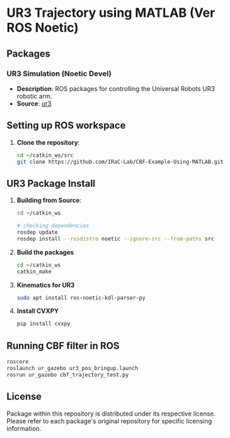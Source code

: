 # UR3 Trajectory using MATLAB (Ver ROS Noetic)

## Packages

### UR3 Simulation (Noetic Devel)
- **Description**: ROS packages for controlling the Universal Robots UR3 robotic arm.
- **Source**: [ur3](https://github.com/ros-industrial/universal_robot/tree/noetic-devel)

## Setting up ROS workspace

1. **Clone the repository**:

    ```bash
    cd ~/catkin_ws/src
    git clone https://github.com/IRaC-Lab/CBF-Example-Using-MATLAB.git
    ```

## UR3 Package Install

1. **Building from Source**:

    ```bash
    cd ~/catkin_ws
    
    # checking dependencies
    rosdep update
    rosdep install --rosdistro noetic --ignore-src --from-paths src
    ```

2. **Build the packages**

    ```bash
    cd ~/catkin_ws
    catkin_make
    ```

3. **Kinematics for UR3**

    ```bash
    sudo apt install ros-noetic-kdl-parser-py
    ```

4. **Install CVXPY**

    ```bash
    pip install cvxpy
    ```

## Running CBF filter in ROS

```bash
roscore
roslaunch ur_gazebo ur3_pos_bringup.launch
rosrun ur_gazebo cbf_trajectory_test.py
```

## License

Package within this repository is distributed under its respective license. Please refer to each package's original repository for specific licensing information.
